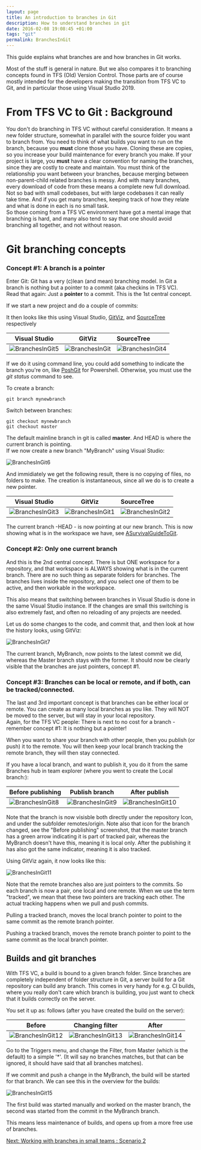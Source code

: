 ```yaml
---
layout: page
title: An introduction to branches in Git
description: How to understand branches in git
date: 2016-02-08 19:08:45 +01:00
tags: "git"
permalink: BranchesInGit
---
```


This guide explains what branches are and how branches in Git works.

Most of the stuff is general in nature.  But we also compares it to branching concepts found in TFS (Old) Version Control. Those parts are of course mostly intended for the developers making the transition from TFS VC to Git, and in particular those using Visual Studio 2019.

# From TFS VC to Git : Background
You don't do branching in TFS VC without careful consideration.  It means a new folder structure, somewhat in parallel with the source folder you want to branch from.  You need to think of what builds you want to run on the branch, because you **must** clone those you have.  Cloning these are copies, so you increase your build maintenance for every branch you make.  If your project is large, you **must** have a clear convention for naming the branches, since they are costly to create and maintain.  You must think of the relationship you want between your branches, because merging between non-parent-child related branches is messy.  And with many branches, every download of code from these means a complete new full download.  Not so bad with small codebases, but with large codebases it can really take time.  And if you get many branches, keeping track of how they relate and what is done in each is no small task.  
So those coming from a TFS VC environment have got a mental image that branching is hard, and many also tend to say that one should avoid branching all together, and not without reason. 

# Git branching concepts

### Concept #1:  A branch is a pointer
Enter Git:   Git has a very (c)lean (and mean) branching model. In Git a branch is nothing but a pointer to a commit (aka checkins in TFS VC).  
Read that again: Just a **pointer**  to a commit.
This is the 1st central concept. 

If we start a new project and do a couple of commits:

It then looks like this using Visual Studio,  [GitViz](https://github.com/Readify/GitViz), and [SourceTree](https://www.atlassian.com/software/sourcetree)  respectively

|   Visual Studio |   GitViz   |   SourceTree   |
|---------|:--------------:|:---------------|
|![BranchesInGit5](BranchesInGit_images\BranchesInGit5.png)|![BranchesInGit](BranchesInGit_images\BranchesInGit.png)|![BranchesInGit4](BranchesInGit_images\BranchesInGit4.png)|

If we do it using command line, you could add something to indicate the branch you're on, like [PoshGit](https://github.com/dahlbyk/posh-git) for Powershell. Otherwise, you must use the *git status* command to see.

To create a branch:
```
git branch mynewbranch
```

Switch between branches:
```
git checkout mynewbranch
git checkout master
```



The default mainline branch in git is called **master**.    And HEAD is where the current branch is pointing.  
If we now create a new branch "MyBranch" using Visual Studio:

![BranchesInGit6](BranchesInGit_images\BranchesInGit6.png)

And immidiately we get the following result, there is no copying of files, no folders to make.  The creation is instantaneous, since all we do is to create a new pointer. 

|     Visual Studio |   GitViz   |  SourceTree   | 
|---------|:--------------:|:---------------|
|![BranchesInGit3](BranchesInGit_images\BranchesInGit3.png)|![BranchesInGit1](BranchesInGit_images\BranchesInGit1.png)|![BranchesInGit2](BranchesInGit_images\BranchesInGit2.png)|


The current branch -HEAD - is now pointing at our new branch.  This is now showing what is in the workspace we have, see [ASurvivalGuideToGit](ASurvivalGuideToGit).

### Concept #2:  Only one current branch

And this is the 2nd central concept.   There is but ONE workspace for a repository, and that workspace is ALWAYS showing what is in the current branch.
There are no such thing as separate folders for branches.  The branches lives inside the repository, and you select one of them to be active, and then workable in the workspace.

This also means that switching between branches in Visual Studio is done in the same Visual Studio instance.  If the changes are small this switching is also extremely fast, and often no reloading of any projects are needed.  

Let us do some changes to the code, and commit that, and then look at how the history looks, using GitViz:

![BranchesInGit7](BranchesInGit_images\BranchesInGit7.png)

The current branch, MyBranch, now points to the latest commit we did, whereas the Master branch stays with the former.  It should now be clearly visible that the branches are just pointers, concept #1.

### Concept #3:  Branches can be local or remote, and if both, can be tracked/connected.
The last and 3rd important concept is that branches can be either local or remote.   You can create as many local branches as you like.  They will NOT be moved to the server, but will stay in your local repository.  
Again, for the TFS VC people:  There is next to no cost for a branch - remember concept #1:  It is nothing but a pointer!

When you want to share your branch with other people, then you publish (or push) it to the remote.  You will then keep your local branch tracking the remote branch, they will then stay connected.  

If you have a local branch, and want to publish it, you do it from the same Branches hub in team explorer (where you went to create the Local branch:): 

|   Before publishing   |   Publish branch   |   After publish |
|----------------------|:------------------:|:---------------:|
|![BranchesInGit8](BranchesInGit_images\BranchesInGit8.png)|![BranchesInGit9](BranchesInGit_images\BranchesInGit9.png)|![BranchesInGit10](BranchesInGit_images\BranchesInGit10.png)|

Note that the branch is now visisble both directly under the repository Icon, and under the subfolder remotes/origin. 
Note also that icon for the branch changed, see the "Before publishing" screenshot, that the master branch has a green arrow indicating it is part of tracked pair, whereas the MyBranch doesn't have this, meaning it is local only.   After the publishing it has also got the same indicator, meaning it is also tracked. 

Using GitViz again, it now looks like this:

![BranchesInGit11](BranchesInGit_images\BranchesInGit11.png)

Note that the remote branches also are just pointers to the commits.  So each branch is now a pair, one local and one remote.  When we use the term "tracked", we mean that these two pointers are tracking each other.  The actual tracking happens when we pull and push commits. 

Pulling a tracked branch, moves the local branch pointer to point to the same commit as the remote branch pointer.

Pushing a tracked branch, moves the remote branch pointer to point to the same commit as the local branch pointer.

## Builds and git branches

With TFS VC, a build is bound to a given branch folder.  Since branches are completely independent of folder structure in Git, a server build for a Git repository can build any branch.
This comes in very handy for e.g. CI builds, where you really don't care which branch is building, you just want to check that it builds correctly on the server.

You set it up as: follows (after you have created the build on the server):

|   Before   |   Changing filter   |   After   |
|----------|-----------|---------|
|![BranchesInGit12](BranchesInGit_images\BranchesInGit12.png)|![BranchesInGit13](BranchesInGit_images\BranchesInGit13.png)|![BranchesInGit14](BranchesInGit_images\BranchesInGit14.png)|

Go to the Triggers menu, and change the Filter, from Master (which is the default) to a simple '*'.   (It will say no branches matches, but that can be ignored, it should have said that all branches matches). 


If we commit and push a change in the MyBranch, the build will be started for that branch.  We can see this in the overview for the builds:

![BranchesInGit15](BranchesInGit_images\BranchesInGit15.png)

The first build was started manually and worked on the master branch, the second was started from the commit in the MyBranch branch. 

This means less maintenance of builds, and opens up from a more free use of branches.


[Next:  Working with branches in small teams : Scenario 2](WorkingWithBranchesInGit)
















